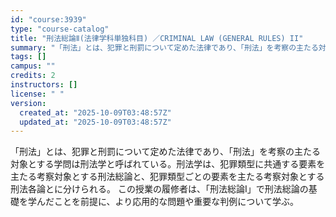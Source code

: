 ```yaml
---
id: "course:3939"
type: "course-catalog"
title: "刑法総論Ⅱ(法律学科単独科目) ／CRIMINAL LAW (GENERAL RULES) II"
summary: "「刑法」とは、犯罪と刑罰について定めた法律であり、「刑法」を考察の主たる対象とする学問は刑法学と呼ばれている。刑法学は、犯罪類型に共通する要素を主たる考察対象とする刑法総論と、犯罪類型ごとの要素を主たる考察対象とする刑法各論とに分けられる。…"
tags: []
campus: ""
credits: 2
instructors: []
license: " "
version:
  created_at: "2025-10-09T03:48:57Z"
  updated_at: "2025-10-09T03:48:57Z"
---
```


「刑法」とは、犯罪と刑罰について定めた法律であり、「刑法」を考察の主たる対象とする学問は刑法学と呼ばれている。刑法学は、犯罪類型に共通する要素を主たる考察対象とする刑法総論と、犯罪類型ごとの要素を主たる考察対象とする刑法各論とに分けられる。 この授業の履修者は、「刑法総論Ⅰ」で刑法総論の基礎を学んだことを前提に、より応用的な問題や重要な判例について学ぶ。
